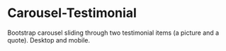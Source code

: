 # Carousel-Testimonial
Bootstrap carousel sliding through two testimonial items (a picture and a quote). Desktop and mobile.
